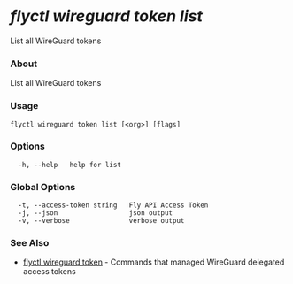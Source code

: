 # _flyctl wireguard token list_

List all WireGuard tokens

### About

List all WireGuard tokens

### Usage
```
flyctl wireguard token list [<org>] [flags]
```

### Options

```
  -h, --help   help for list
```

### Global Options

```
  -t, --access-token string   Fly API Access Token
  -j, --json                  json output
  -v, --verbose               verbose output
```

### See Also

* [flyctl wireguard token](/docs/flyctl/wireguard-token/)	 - Commands that managed WireGuard delegated access tokens

